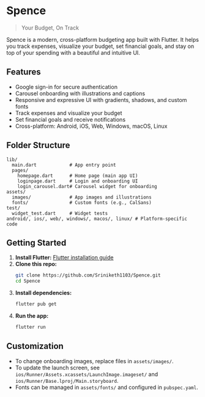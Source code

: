# Spence

> Your Budget, On Track

Spence is a modern, cross-platform budgeting app built with Flutter. It helps you track expenses, visualize your budget, set financial goals, and stay on top of your spending with a beautiful and intuitive UI.

## Features

- Google sign-in for secure authentication
- Carousel onboarding with illustrations and captions
- Responsive and expressive UI with gradients, shadows, and custom fonts
- Track expenses and visualize your budget
- Set financial goals and receive notifications
- Cross-platform: Android, iOS, Web, Windows, macOS, Linux

## Folder Structure

```
lib/
  main.dart            # App entry point
  pages/
    homepage.dart      # Home page (main app UI)
    loginpage.dart     # Login and onboarding UI
    login_carousel.dart# Carousel widget for onboarding
assets/
  images/              # App images and illustrations
  fonts/               # Custom fonts (e.g., CalSans)
test/
  widget_test.dart     # Widget tests
android/, ios/, web/, windows/, macos/, linux/ # Platform-specific code
```

## Getting Started

1. **Install Flutter:** [Flutter installation guide](https://docs.flutter.dev/get-started/install)
2. **Clone this repo:**
   ```sh
   git clone https://github.com/Sriniketh1103/Spence.git
   cd Spence
   ```
3. **Install dependencies:**
   ```sh
   flutter pub get
   ```
4. **Run the app:**
   ```sh
   flutter run
   ```

## Customization

- To change onboarding images, replace files in `assets/images/`.
- To update the launch screen, see `ios/Runner/Assets.xcassets/LaunchImage.imageset/` and `ios/Runner/Base.lproj/Main.storyboard`.
- Fonts can be managed in `assets/fonts/` and configured in `pubspec.yaml`.



